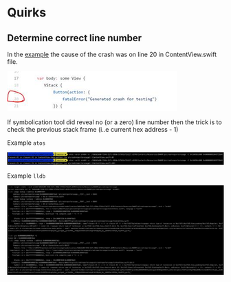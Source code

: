 # Quirks

## Determine correct line number

In the [example](./../README.md) the cause of the crash was on line 20 in ContentView.swift file.

![](./lineNumber/fataErrorLineOfCode.png)

If symbolication tool did reveal no (or a zero) line number then the trick is to check the previous stack frame (i..e current hex address - 1)

Example `atos`

![](./lineNumber/atos_determineLineOfCode.png)

Example `lldb`

![](./lineNumber/lldb_determinationLineOfCode.png)
